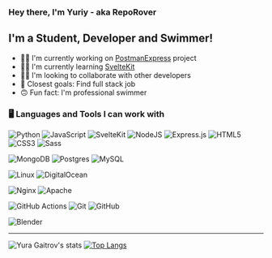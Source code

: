 ### Hey there, I'm Yuriy - aka RepoRover

## I'm a Student, Developer and Swimmer!

- 👨‍💻 I'm currently working on [PostmanExpress](https://github.com/QuirkoTech/PostmanExpress) project
- 👨‍🏫 I'm currently learning [SvelteKit](https://kit.svelte.dev)
- 👯‍♂️ I'm looking to collaborate with other developers
- 🥅 Closest goals: Find full stack job
- 🙃 Fun fact: I'm professional swimmer

### 🖥️ Languages and Tools I can work with

<!-- Languages and tools badges -->

<!-- ![Rust](https://img.shields.io/badge/rust-%23000000.svg?&style=for-the-badge&logo=rust&logoColor=white) -->
![Python](https://img.shields.io/badge/python%20-%2314354C.svg?&style=for-the-badge&logo=python&logoColor=white)
![JavaScript](https://img.shields.io/badge/javascript-%23323330.svg?style=for-the-badge&logo=javascript&logoColor=%23F7DF1E)
![SvelteKit](https://img.shields.io/badge/svelte-%23301930.svg?style=for-the-badge&logo=svelte)
![NodeJS](https://img.shields.io/badge/node.js-6DA55F?style=for-the-badge&logo=node.js&logoColor=white)
![Express.js](https://img.shields.io/badge/express.js-%23404d59.svg?style=for-the-badge&logo=express&logoColor=%2361DAFB)
![HTML5](https://img.shields.io/badge/html5-%23E34F26.svg?style=for-the-badge&logo=html5&logoColor=white)
![CSS3](https://img.shields.io/badge/css3-%231572B6.svg?style=for-the-badge&logo=css3&logoColor=white)
![Sass](https://img.shields.io/badge/sass-%23316192.svg?style=for-the-badge&logo=sass&)

![MongoDB](https://img.shields.io/badge/MongoDB-%234ea94b.svg?&style=for-the-badge&logo=mongodb&logoColor=white)
![Postgres](https://img.shields.io/badge/postgres-%23316192.svg?style=for-the-badge&logo=postgresql&logoColor=white)
![MySQL](https://img.shields.io/badge/mysql-%2300f.svg?style=for-the-badge&logo=mysql&logoColor=white)

![Linux](https://img.shields.io/badge/Linux-FCC624?style=for-the-badge&logo=linux&logoColor=black)
![DigitalOcean](https://img.shields.io/badge/DigitalOcean-%230167ff.svg?&style=for-the-badge&logo=digitalOcean&logoColor=white)

![Nginx](https://img.shields.io/badge/nginx%20-%23009639.svg?&style=for-the-badge&logo=nginx&logoColor=white)
![Apache](https://img.shields.io/badge/apache%20-%23D42029.svg?&style=for-the-badge&logo=apache&logoColor=white)

![GitHub Actions](https://img.shields.io/badge/github%20actions%20-%232671E5.svg?&style=for-the-badge&logo=github%20actions&logoColor=white)
![Git](https://img.shields.io/badge/git%20-%23F05033.svg?&style=for-the-badge&logo=git&logoColor=white)
![GitHub](https://img.shields.io/badge/github%20-%23121011.svg?&style=for-the-badge&logo=github&logoColor=white)

![Blender](https://img.shields.io/badge/blender%20-%23F5792A.svg?&style=for-the-badge&logo=blender&logoColor=white)

---

![Yura Gaitrov's stats](https://github-readme-stats.vercel.app/api?username=reporover&show_icons=true&theme=transparent&border_radius=10)
[![Top Langs](https://github-readme-stats.vercel.app/api/top-langs/?username=reporover&layout=donut&theme=transparent&border_radius=10)](https://github.com/anuraghazra/github-readme-stats)
